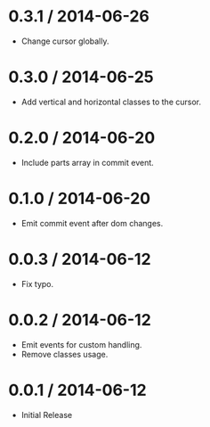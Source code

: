 
0.3.1 / 2014-06-26 
==================

  * Change cursor globally.

0.3.0 / 2014-06-25 
==================

  * Add vertical and horizontal classes to the cursor.

0.2.0 / 2014-06-20 
==================

  * Include parts array in commit event.

0.1.0 / 2014-06-20 
==================

  * Emit commit event after dom changes.

0.0.3 / 2014-06-12 
==================

  * Fix typo.

0.0.2 / 2014-06-12 
==================

  * Emit events for custom handling.
  * Remove classes usage.

0.0.1 / 2014-06-12 
==================
  
  * Initial Release
